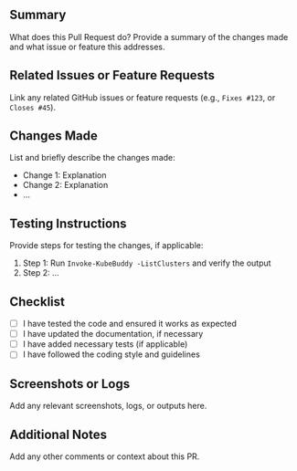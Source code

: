 ## Summary

What does this Pull Request do? Provide a summary of the changes made and what issue or feature this addresses.

## Related Issues or Feature Requests

Link any related GitHub issues or feature requests (e.g., `Fixes #123`, or `Closes #45`).

## Changes Made

List and briefly describe the changes made:
- Change 1: Explanation
- Change 2: Explanation
- ...

## Testing Instructions

Provide steps for testing the changes, if applicable:
1. Step 1: Run `Invoke-KubeBuddy -ListClusters` and verify the output
2. Step 2: ...

## Checklist

- [ ] I have tested the code and ensured it works as expected
- [ ] I have updated the documentation, if necessary
- [ ] I have added necessary tests (if applicable)
- [ ] I have followed the coding style and guidelines

## Screenshots or Logs

Add any relevant screenshots, logs, or outputs here.

## Additional Notes

Add any other comments or context about this PR.
